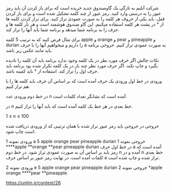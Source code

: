 


شرکت آنلیم به تازگی یک گاوصندوق جدید خریده است که برای باز کردن آن باید رمز عبور را به درستی وارد کنید. رمز عبور از چند کلمه تشکیل شده است و برای باز کردن قفل، باید یکی از حروف هر کلمه را به صورت عمودی تراز کنید. برای تراز کردن کلمه ها از * در پشت هر کلمه استفاده میکنیم. این گاو صندوق هوشمند است و هر بار کلمه ها و حرف را به برنامه شما میدهد و برنامه شما باید آنها را تراز کند.

برای مثال فرض کنید که به ترتیب 5 کلمه apple و orange و pear و pineapple و durian را داریم و میخواهیم آنها را با حرف a به صورت عمودی تراز کنیم. خروجی برنامه باید مانند عکس زیر باشد.


نکات چالش
اگر حرف مورد نظر در یک کلمه وجود ندارد برنامه باید آن کلمه را نادیده بگیرد و چاپ نکند.
اگر حرف مورد نظر چند بار در یک کلمه تکرار شده بود برنامه باید حرف اول را تراز کند.
استفاده از * باید کمینه باشد.
 

ورودی
در خط اول ورودی یک حرف آمده است که بر اساس آن حرف باید کلمه ها را با هم تراز کنیم.

در خط دوم ورودی عدد n آمده است که نشانگر تعداد کلمات است.

در n خط بعدی در هر خط یک کلمه آمده است که باید آنها را تراز کنیم.

1 ≤ n ≤ 100

خروجی
در خروجی باید رمز عبور تراز شده با همان ترتیبی که از ورودی دریافت شده است چاپ شود.

ورودی نمونه 1
a
5
apple
orange
pear
pineapple
durian
خروجی نمونه 1
****apple
**orange
**pear
pineapple
durian
در خط اول حرف a آمده است که رمز باید بر اساس آن به صورت عمودی تراز شود. در خط دوم n آمده و در n خط بعدی کلمات آمده است. در نهایت رمز عبور بر اساس حرف a تراز شده و چاپ شده است.

ورودی نمونه 2
e
5
apple
orange
pear
pineapple
durian
خروجی نمونه 2
*apple
orange
****pear
**pineapple

https://unlim.ir/contest/26